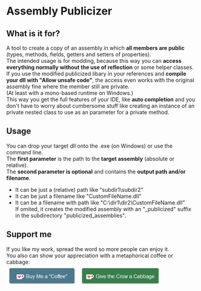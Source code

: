 # Assembly Publicizer

## What is it for?

A tool to create a copy of an assembly in which **all members are public** (types, methods, fields, getters and setters of properties).  
The intended usage is for modding, because this way you can **access everything normally without the use of reflection** or some helper classes.  
If you use the modified publicized libary in your references and **compile your dll with "Allow unsafe code"**, 
the access even works with the original assembly fine where the member still are private.  
(At least with a mono-based runtime on Windows.)  
This way you get the full features of your IDE, like **auto completion** and you don't have to worry about cumbersome stuff like 
creating an instance of an private nested class to use as an parameter for a private method.  
  
## Usage
You can drop your target dll onto the .exe (on Windows) or use the command line.  
The **first parameter** is the path to the **target assembly** (absolute or relative).  
The **second parameter is optional** and contains the **output path and/or filename**.  
* It can be just a (relative) path like "subdir1\subdir2"  
* It can be just a filename like "CustomFileName.dll"  
* It can be a filename with path like "C:\dir1\dir2\CustomFileName.dll"  
  If omited, it creates the modified assembly with an "\_publicized" suffix in the subdirectory "publicized_assemblies".  

## Support me
If you like my work, spread the word so more people can enjoy it.  
You also can show your appreciation with a metaphorical coffee or cabbage:  
<a href='https://ko-fi.com/Q5Q0BT8U' target='_blank'><img height='55' style='border:0px;height:55px;' 
src='https://github.com/CabbageCrow/Miscellaneous/blob/master/img/Kofi_btn/kofi_btn_coffee.png?v=0' border='0' alt='Buy Me a metaphorical Coffee at ko-fi.com' /></a> 
<a href='https://ko-fi.com/Q5Q0BT8U' target='_blank'><img height='55' style='border:0px;height:55px;' 
src='https://github.com/CabbageCrow/Miscellaneous/blob/master/img/Kofi_btn/kofi_btn_cabbage.png?v=0' border='0' alt='Give the Crow a Cabbage at ko-fi.com' /></a>
